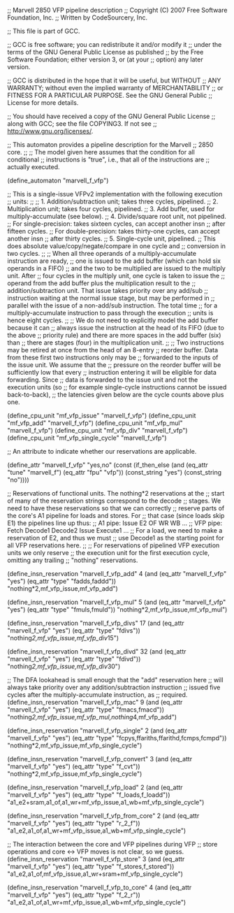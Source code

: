 ;; Marvell 2850 VFP pipeline description
;; Copyright (C) 2007 Free Software Foundation, Inc.
;; Written by CodeSourcery, Inc.

;; This file is part of GCC.

;; GCC is free software; you can redistribute it and/or modify it
;; under the terms of the GNU General Public License as published
;; by the Free Software Foundation; either version 3, or (at your
;; option) any later version.

;; GCC is distributed in the hope that it will be useful, but WITHOUT
;; ANY WARRANTY; without even the implied warranty of MERCHANTABILITY
;; or FITNESS FOR A PARTICULAR PURPOSE.  See the GNU General Public
;; License for more details.

;; You should have received a copy of the GNU General Public License
;; along with GCC; see the file COPYING3.  If not see
;; <http://www.gnu.org/licenses/>.

;; This automaton provides a pipeline description for the Marvell
;; 2850 core.
;;
;; The model given here assumes that the condition for all conditional
;; instructions is "true", i.e., that all of the instructions are
;; actually executed.

(define_automaton "marvell_f_vfp")

;; This is a single-issue VFPv2 implementation with the following execution
;; units:
;;
;; 1. Addition/subtraction unit; takes three cycles, pipelined.
;; 2. Multiplication unit; takes four cycles, pipelined.
;; 3. Add buffer, used for multiply-accumulate (see below).
;; 4. Divide/square root unit, not pipelined.
;;    For single-precision: takes sixteen cycles, can accept another insn
;;			    after fifteen cycles.
;;    For double-precision: takes thirty-one cycles, can accept another insn
;;			    after thirty cycles.
;; 5. Single-cycle unit, pipelined.
;;    This does absolute value/copy/negate/compare in one cycle and
;;    conversion in two cycles.
;;
;; When all three operands of a multiply-accumulate instruction are ready,
;; one is issued to the add buffer (which can hold six operands in a FIFO)
;; and the two to be multiplied are issued to the multiply unit.  After
;; four cycles in the multiply unit, one cycle is taken to issue the
;; operand from the add buffer plus the multiplication result to the
;; addition/subtraction unit.  That issue takes priority over any add/sub
;; instruction waiting at the normal issue stage, but may be performed in
;; parallel with the issue of a non-add/sub instruction.  The total time
;; for a multiply-accumulate instruction to pass through the execution
;; units is hence eight cycles.
;;
;; We do not need to explicitly model the add buffer because it can
;; always issue the instruction at the head of its FIFO (due to the above
;; priority rule) and there are more spaces in the add buffer (six) than
;; there are stages (four) in the multiplication unit.
;;
;; Two instructions may be retired at once from the head of an 8-entry
;; reorder buffer.  Data from these first two instructions only may be
;; forwarded to the inputs of the issue unit.  We assume that the
;; pressure on the reorder buffer will be sufficiently low that every
;; instruction entering it will be eligible for data forwarding.  Since
;; data is forwarded to the issue unit and not the execution units (so
;; for example single-cycle instructions cannot be issued back-to-back),
;; the latencies given below are the cycle counts above plus one.

(define_cpu_unit "mf_vfp_issue" "marvell_f_vfp")
(define_cpu_unit "mf_vfp_add" "marvell_f_vfp")
(define_cpu_unit "mf_vfp_mul" "marvell_f_vfp")
(define_cpu_unit "mf_vfp_div" "marvell_f_vfp")
(define_cpu_unit "mf_vfp_single_cycle" "marvell_f_vfp")

;; An attribute to indicate whether our reservations are applicable.

(define_attr "marvell_f_vfp" "yes,no"
  (const (if_then_else (and (eq_attr "tune" "marvell_f")
                            (eq_attr "fpu" "vfp"))
                       (const_string "yes") (const_string "no"))))

;; Reservations of functional units.  The nothing*2 reservations at the
;; start of many of the reservation strings correspond to the decode
;; stages.  We need to have these reservations so that we can correctly
;; reserve parts of the core's A1 pipeline for loads and stores.  For
;; that case (since loads skip E1) the pipelines line up thus:
;;	A1 pipe:	Issue	E2	OF	WR	WB	 ...
;;	VFP pipe:	Fetch	Decode1	Decode2	Issue	Execute1 ...
;; For a load, we need to make a reservation of E2, and thus we must
;; use Decode1 as the starting point for all VFP reservations here.
;;
;; For reservations of pipelined VFP execution units we only reserve
;; the execution unit for the first execution cycle, omitting any trailing
;; "nothing" reservations.

(define_insn_reservation "marvell_f_vfp_add" 4
  (and (eq_attr "marvell_f_vfp" "yes")
       (eq_attr "type" "fadds,faddd"))
  "nothing*2,mf_vfp_issue,mf_vfp_add")

(define_insn_reservation "marvell_f_vfp_mul" 5
  (and (eq_attr "marvell_f_vfp" "yes")
       (eq_attr "type" "fmuls,fmuld"))
  "nothing*2,mf_vfp_issue,mf_vfp_mul")

(define_insn_reservation "marvell_f_vfp_divs" 17
  (and (eq_attr "marvell_f_vfp" "yes")
       (eq_attr "type" "fdivs"))
  "nothing*2,mf_vfp_issue,mf_vfp_div*15")

(define_insn_reservation "marvell_f_vfp_divd" 32
  (and (eq_attr "marvell_f_vfp" "yes")
       (eq_attr "type" "fdivd"))
  "nothing*2,mf_vfp_issue,mf_vfp_div*30")

;; The DFA lookahead is small enough that the "add" reservation here
;; will always take priority over any addition/subtraction instruction
;; issued five cycles after the multiply-accumulate instruction, as
;; required.
(define_insn_reservation "marvell_f_vfp_mac" 9
  (and (eq_attr "marvell_f_vfp" "yes")
       (eq_attr "type" "fmacs,fmacd"))
  "nothing*2,mf_vfp_issue,mf_vfp_mul,nothing*4,mf_vfp_add")

(define_insn_reservation "marvell_f_vfp_single" 2
  (and (eq_attr "marvell_f_vfp" "yes")
       (eq_attr "type" "fcpys,ffariths,ffarithd,fcmps,fcmpd"))
  "nothing*2,mf_vfp_issue,mf_vfp_single_cycle")

(define_insn_reservation "marvell_f_vfp_convert" 3
  (and (eq_attr "marvell_f_vfp" "yes")
       (eq_attr "type" "f_cvt"))
  "nothing*2,mf_vfp_issue,mf_vfp_single_cycle")

(define_insn_reservation "marvell_f_vfp_load" 2
  (and (eq_attr "marvell_f_vfp" "yes")
       (eq_attr "type" "f_loads,f_loadd"))
  "a1_e2+sram,a1_of,a1_wr+mf_vfp_issue,a1_wb+mf_vfp_single_cycle")

(define_insn_reservation "marvell_f_vfp_from_core" 2
  (and (eq_attr "marvell_f_vfp" "yes")
       (eq_attr "type" "r_2_f"))
  "a1_e2,a1_of,a1_wr+mf_vfp_issue,a1_wb+mf_vfp_single_cycle")

;; The interaction between the core and VFP pipelines during VFP
;; store operations and core <-> VFP moves is not clear, so we guess.
(define_insn_reservation "marvell_f_vfp_store" 3
  (and (eq_attr "marvell_f_vfp" "yes")
       (eq_attr "type" "f_stores,f_stored"))
  "a1_e2,a1_of,mf_vfp_issue,a1_wr+sram+mf_vfp_single_cycle")

(define_insn_reservation "marvell_f_vfp_to_core" 4
  (and (eq_attr "marvell_f_vfp" "yes")
       (eq_attr "type" "f_2_r"))
  "a1_e2,a1_of,a1_wr+mf_vfp_issue,a1_wb+mf_vfp_single_cycle")


